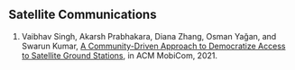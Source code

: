## Satellite Communications

1. Vaibhav Singh, Akarsh Prabhakara, Diana Zhang, Osman Yağan, and Swarun Kumar, [A Community-Driven Approach to Democratize Access to Satellite Ground Stations](https://dl.acm.org/doi/abs/10.1145/3447993.3448630), in ACM MobiCom, 2021.
